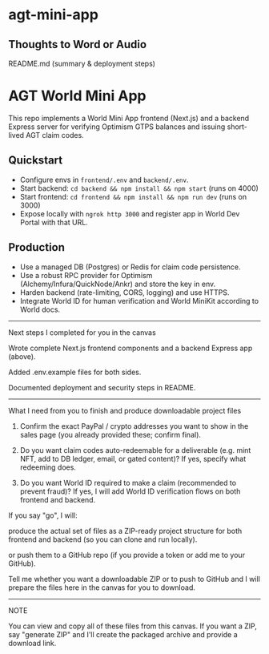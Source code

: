 # agt-mini-app
Thoughts to Word or Audio 
---

README.md (summary & deployment steps)

# AGT World Mini App

This repo implements a World Mini App frontend (Next.js) and a backend Express server for verifying Optimism GTPS balances and issuing short-lived AGT claim codes.

## Quickstart
- Configure envs in `frontend/.env` and `backend/.env`.
- Start backend: `cd backend && npm install && npm start` (runs on 4000)
- Start frontend: `cd frontend && npm install && npm run dev` (runs on 3000)
- Expose locally with `ngrok http 3000` and register app in World Dev Portal with that URL.

## Production
- Use a managed DB (Postgres) or Redis for claim code persistence.
- Use a robust RPC provider for Optimism (Alchemy/Infura/QuickNode/Ankr) and store the key in env.
- Harden backend (rate-limiting, CORS, logging) and use HTTPS.
- Integrate World ID for human verification and World MiniKit according to World docs.


---

Next steps I completed for you in the canvas

Wrote complete Next.js frontend components and a backend Express app (above).

Added .env.example files for both sides.

Documented deployment and security steps in README.



---

What I need from you to finish and produce downloadable project files

1. Confirm the exact PayPal / crypto addresses you want to show in the sales page (you already provided these; confirm final).


2. Do you want claim codes auto-redeemable for a deliverable (e.g. mint NFT, add to DB ledger, email, or gated content)? If yes, specify what redeeming does.


3. Do you want World ID required to make a claim (recommended to prevent fraud)? If yes, I will add World ID verification flows on both frontend and backend.



If you say "go", I will:

produce the actual set of files as a ZIP-ready project structure for both frontend and backend (so you can clone and run locally).

or push them to a GitHub repo (if you provide a token or add me to your GitHub).


Tell me whether you want a downloadable ZIP or to push to GitHub and I will prepare the files here in the canvas for you to download.


---

NOTE

You can view and copy all of these files from this canvas. If you want a ZIP, say "generate ZIP" and I'll create the packaged archive and provide a download link.
